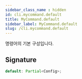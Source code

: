 ```yaml
---
sidebar_class_name : hidden
id: cli.mycommand.default
title: MyCommand.default
sidebar_label: MyCommand.default
slug: /cli.mycommand.default
---
```






명령어의 기본 구성입니다.

## Signature

```typescript
default: Partial<Config>;
```
